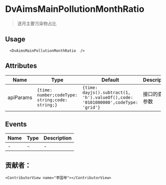 # DvAimsMainPollutionMonthRatio

> 逐月主要污染物占比

## Usage

```vue
  <DvAimsMainPollutionMonthRatio  />
```

## Attributes
| Name | Type   | Default | Description |
| --- |--------|---------|-------------|
| apiParams | ```{time: number;codeType: string;code: string;}``` | ```{time: dayjs().subtract(1, 'h').valueOf(),code: '0101000000',codeType: 'grid'}``` | 接口的查询参数 |


## Events

| Name | Type | Description |
| --- | --- |-------------|
| - | - | - |

## 贡献者：

```vue
<ContributorView name="李国帝"></ContributorView>
```
